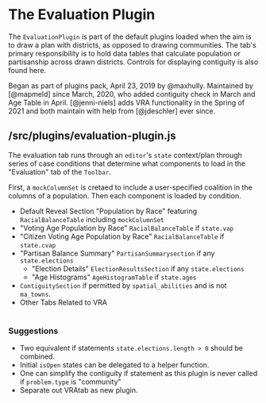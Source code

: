 # The Evaluation Plugin 

The `EvaluationPlugin` is part of the default plugins loaded
when the aim is to draw a plan with districts, as opposed to
drawing communities. The tab's primary responsibility is to
hold data tables that calculate population or partisanship
across drawn districts. Controls for displaying contiguity
is also found here. 

Began as part of plugins pack, April 23, 2019 by @maxhully.
Maintained by [@mapmeld] since March, 2020, who added contiguity
check in March and Age Table in April. [@jenni-niels] adds VRA
functionality in the Spring of 2021 and both maintain with help
from [@jdeschler] ever since.

## /src/plugins/evaluation-plugin.js 

The evaluation tab runs through an `editor`'s `state` 
context/plan through series of case conditions that
determine what components to load in the "Evaluation"
tab of the `Toolbar`. 

First, a `mockColumnSet` is cretaed to include a user-specified
coalition in the columns of a population. Then each component
is loaded by condition. 

- Default Reveal Section "Population by Race" featuring
`RacialBalanceTable` including `mockColumnSet` 
- "Voting Age Population by Race" `RacialBalanceTable` if `state.vap`
- "Citizen Voting Age Population by Race" `RacialBalanceTable` if `state.cvap`
- "Partisan Balance Summary" `PartisanSummarysection` if any `state.elections`
  - "Election Details" `ElectionResultsSection` if any `state.elections`
  - "Age Histograms" `AgeHistogramTable` if `state.ages`
- `ContiguitySection` if permitted by `spatial_abilities` and is not
`ma_towns`. 
- Other Tabs Related to VRA

# #

### Suggestions

- Two equivalent if statements `state.elections.length > 0` should be
combined.
- Initial `isOpen` states can be delegated to a helper function.
- One can simplify the contiguity if statement as this plugin is never 
called if `problem.type` is "community"
- Separate out VRAtab as new plugin. 
